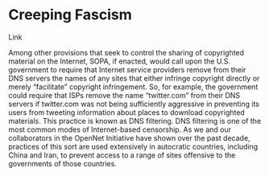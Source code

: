 # Creeping Fascism

Link

Among other provisions that seek to control the sharing of copyrighted material on the Internet, SOPA, if enacted, would call upon the U.S. government to require that Internet service providers remove from their DNS servers the names of any sites that either infringe copyright directly or merely “facilitate” copyright infringement. So, for example, the government could require that ISPs remove the name “twitter.com” from their DNS servers if twitter.com was not being sufficiently aggressive in preventing its users from tweeting information about places to download copyrighted materials. This practice is known as DNS filtering. DNS filtering is one of the most common modes of Internet-based censorship. As we and our collaborators in the OpenNet Initiative have shown over the past decade, practices of this sort are used extensively in autocratic countries, including China and Iran, to prevent access to a range of sites offensive to the governments of those countries.
